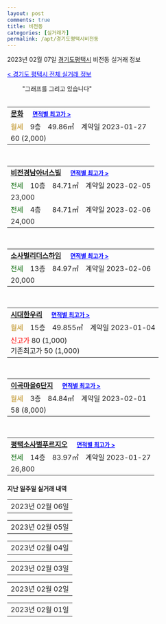 ```yaml
---
layout: post
comments: true
title: 비전동
categories: [실거래가]
permalink: /apt/경기도평택시비전동
---
```


2023년 02월 07일 <a href="/apt/경기도평택시">경기도평택시</a> 비전동 실거래 정보

<a style="color: blue;" href="/apt/경기도평택시">< 경기도 평택시 전체 실거래 정보</a>

<script type="text/javascript">
  google.charts.load('current', {'packages':['corechart']});
  google.charts.setOnLoadCallback(drawChart);

  function drawChart() {
    var data = google.visualization.arrayToDataTable([['거래일', '매매', '전월세', '전매'], ['21-01', 3, 1, 0], ['21-02', 0, 1, 0], ['21-03', 13, 5, 0], ['21-04', 0, 1, 0], ['21-05', 0, 2, 0], ['21-06', 0, 1, 0], ['21-07', 0, 12, 0], ['21-08', 31, 43, 0], ['21-09', 4, 7, 0], ['21-10', 0, 2, 0], ['21-11', 3, 1, 0], ['21-12', 0, 3, 0], ['22-01', 0, 21, 0], ['22-02', 49, 88, 0], ['22-03', 63, 130, 0], ['22-04', 98, 292, 0], ['22-05', 75, 149, 0], ['22-06', 39, 129, 0], ['22-07', 25, 127, 0], ['22-08', 27, 192, 0], ['22-09', 32, 294, 0], ['22-10', 44, 293, 0], ['22-11', 17, 123, 0], ['22-12', 18, 139, 0], ['23-01', 13, 166, 0], ['23-02', 3, 21, 0]]);

    var options = {
      title: '최근 1년간 유형별 거래량 추이',
      legend: { position: 'bottom' }
    };

    setTimeout(function() {
        var chart = new google.visualization.LineChart(document.getElementById('columnchart_material'));
        chart.draw(data, (options));
        document.getElementById('loading').style.display = 'none';
    }, 200);

  }
</script>


<div id="loading" style="z-index:20; display: block; margin-left: 35px">"그래프를 그리고 있습니다"</div>
<div id="columnchart_material" style="width: 95%; margin-left: -35px; display: block"></div>
<!--<div style="width: 95%; margin-left: -35px; display: block">
      <script async src="https://pagead2.googlesyndication.com/pagead/js/adsbygoogle.js?client=ca-pub-3485438051770037"
          crossorigin="anonymous"></script>
      <ins class="adsbygoogle"
          style="display:block"
          data-ad-format="fluid"
          data-ad-layout-key="-fb+5w+4e-db+86"
          data-ad-client="ca-pub-3485438051770037"
          data-ad-slot="1827090281"></ins>
      <script>
          (adsbygoogle = window.adsbygoogle || []).push({});
      </script>
</div>-->
<br>
<table>
  <tr>
    <td colspan="4" style="font-weight: bold;"><a href="/apt/경기도평택시비전동문화">문화</a> &nbsp;&nbsp;&nbsp; <a style="color: blue; font-size: smaller;" href="/apt/경기도평택시비전동문화">면적별 최고가 ></a></td>
  </tr>
    
  <tr>
    <td><a style="color: darkgoldenrod">월세</a></td>
    <td>9층</td>
    <td>49.86㎡</td>
    <td>계약일 2023-01-27</td>
  </tr>
  <tr>
    <td colspan="4">60 (2,000)</td>
  </tr>
    
</table>
<br>
<table>
  <tr>
    <td colspan="4" style="font-weight: bold;"><a href="/apt/경기도평택시비전동비전경남아너스빌">비전경남아너스빌</a> &nbsp;&nbsp;&nbsp; <a style="color: blue; font-size: smaller;" href="/apt/경기도평택시비전동비전경남아너스빌">면적별 최고가 ></a></td>
  </tr>
    
  <tr>
    <td><a style="color: darkgreen">전세</a></td>
    <td>10층</td>
    <td>84.71㎡</td>
    <td>계약일 2023-02-05</td>
  </tr>
  <tr>
    <td colspan="4">23,000</td>
  </tr>
    
  <tr>
    <td><a style="color: darkgreen">전세</a></td>
    <td>4층</td>
    <td>84.71㎡</td>
    <td>계약일 2023-02-06</td>
  </tr>
  <tr>
    <td colspan="4">24,000</td>
  </tr>
    
</table>
<br>
<table>
  <tr>
    <td colspan="4" style="font-weight: bold;"><a href="/apt/경기도평택시비전동소사벌리더스하임">소사벌리더스하임</a> &nbsp;&nbsp;&nbsp; <a style="color: blue; font-size: smaller;" href="/apt/경기도평택시비전동소사벌리더스하임">면적별 최고가 ></a></td>
  </tr>
    
  <tr>
    <td><a style="color: darkgreen">전세</a></td>
    <td>13층</td>
    <td>84.97㎡</td>
    <td>계약일 2023-02-06</td>
  </tr>
  <tr>
    <td colspan="4">20,000</td>
  </tr>
    
</table>
<br>
<table>
  <tr>
    <td colspan="4" style="font-weight: bold;"><a href="/apt/경기도평택시비전동시대한우리">시대한우리</a> &nbsp;&nbsp;&nbsp; <a style="color: blue; font-size: smaller;" href="/apt/경기도평택시비전동시대한우리">면적별 최고가 ></a></td>
  </tr>
    
  <tr>
    <td><a style="color: darkgoldenrod">월세</a></td>
    <td>15층</td>
    <td>49.855㎡</td>
    <td>계약일 2023-01-04</td>
  </tr>
  <tr>
    <td colspan="4"><a style="color: red;">신고가 </a>80 (1,000)<br>기존최고가 50 (1,000)</td>
  </tr>
    
</table>
<br>
<table>
  <tr>
    <td colspan="4" style="font-weight: bold;"><a href="/apt/경기도평택시비전동이곡마을6단지">이곡마을6단지</a> &nbsp;&nbsp;&nbsp; <a style="color: blue; font-size: smaller;" href="/apt/경기도평택시비전동이곡마을6단지">면적별 최고가 ></a></td>
  </tr>
    
  <tr>
    <td><a style="color: darkgoldenrod">월세</a></td>
    <td>3층</td>
    <td>84.84㎡</td>
    <td>계약일 2023-02-01</td>
  </tr>
  <tr>
    <td colspan="4">58 (8,000)</td>
  </tr>
    
</table>
<br>
<table>
  <tr>
    <td colspan="4" style="font-weight: bold;"><a href="/apt/경기도평택시비전동평택소사벌푸르지오">평택소사벌푸르지오</a> &nbsp;&nbsp;&nbsp; <a style="color: blue; font-size: smaller;" href="/apt/경기도평택시비전동평택소사벌푸르지오">면적별 최고가 ></a></td>
  </tr>
    
  <tr>
    <td><a style="color: darkgreen">전세</a></td>
    <td>14층</td>
    <td>83.97㎡</td>
    <td>계약일 2023-01-27</td>
  </tr>
  <tr>
    <td colspan="4">26,800</td>
  </tr>
    
</table>
    
<div style="margin-top: 20px; margin-bottom: 13px"><b>지난 일주일 실거래 내역</b></div>

  <table style="width: 100%; margin-bottom: 1px">
      <tr class="header">
        <td>2023년 02월 06일</td>
      </tr>
      <tr class="child" style="display: none">
        <td>
            
        <table>
          <tr>
            <td colspan="4" style="font-weight: bold;"><a href="https://search.naver.com/search.naver?query=엘에이치배꽃마을4단지">엘에이치배꽃마을4단지</a> &nbsp;&nbsp;&nbsp; <a style="color: blue; font-size: smaller;" href="/apt/경기도평택시비전동엘에이치배꽃마을4단지">면적별 최고가 ></a></td>            
          </tr>

          <tr>
            <td><a style="color: darkgoldenrod">월세</a></td>
            <td>14층</td>
            <td>26.89㎡</td>
            <td>계약일 2023-02-04</td>
          </tr>
          <tr>
            <td colspan="4">7 (2,825)</td>
          </tr>
    
        </table>
    
        </td>
      </tr>
  </table>
    
  <table style="width: 100%; margin-bottom: 1px">
      <tr class="header">
        <td>2023년 02월 05일</td>
      </tr>
      <tr class="child" style="display: none">
        <td>
            
        <table>
          <tr>
            <td colspan="4" style="font-weight: bold;"><a href="https://search.naver.com/search.naver?query=평택소사벌휴먼시아2단지">평택소사벌휴먼시아2단지</a> &nbsp;&nbsp;&nbsp; <a style="color: blue; font-size: smaller;" href="/apt/경기도평택시비전동평택소사벌휴먼시아2단지">면적별 최고가 ></a></td>            
          </tr>

          <tr>
            <td><a style="color: darkgoldenrod">월세</a></td>
            <td>6층</td>
            <td>46.61㎡</td>
            <td>계약일 2023-02-03</td>
          </tr>
          <tr>
            <td colspan="4">23 (3,925)</td>
          </tr>
    
          <tr>
            <td><a style="color: darkgoldenrod">월세</a></td>
            <td>1층</td>
            <td>46.49㎡</td>
            <td>계약일 2023-02-04</td>
          </tr>
          <tr>
            <td colspan="4">23 (3,925)</td>
          </tr>
    
        </table>
    
        </td>
      </tr>
  </table>
    
  <table style="width: 100%; margin-bottom: 1px">
      <tr class="header">
        <td>2023년 02월 04일</td>
      </tr>
      <tr class="child" style="display: none">
        <td>
            
        <table>
          <tr>
            <td colspan="4" style="font-weight: bold;"><a href="https://search.naver.com/search.naver?query=비전경남아너스빌">비전경남아너스빌</a> &nbsp;&nbsp;&nbsp; <a style="color: blue; font-size: smaller;" href="/apt/경기도평택시비전동비전경남아너스빌">면적별 최고가 ></a></td>            
          </tr>

          <tr>
            <td><a style="color: blue">매매</a></td>
            <td>11층</td>
            <td>84.986㎡</td>
            <td>계약일 2023-02-03</td>
          </tr>
          <tr>
            <td colspan="4">26,200 (직거래)</td>
          </tr>
    
        </table>
        <table style="margin-top: 5px">
          <tr>
            <td colspan="4" style="font-weight: bold;"><a href="https://search.naver.com/search.naver?query=평택">평택</a> &nbsp;&nbsp;&nbsp; <a style="color: blue; font-size: smaller;" href="/apt/경기도평택시비전동평택">면적별 최고가 ></a></td>            
          </tr>
    
          <tr>
            <td><a style="color: blue">매매</a></td>
            <td>5층</td>
            <td>63.17㎡</td>
            <td>계약일 2023-02-03</td>
          </tr>
          <tr>
            <td colspan="4">11,500 (중개거래)</td>
          </tr>
    
        </table>
        <table style="margin-top: 5px">
          <tr>
            <td colspan="4" style="font-weight: bold;"><a href="https://search.naver.com/search.naver?query=동성한아름">동성한아름</a> &nbsp;&nbsp;&nbsp; <a style="color: blue; font-size: smaller;" href="/apt/경기도평택시비전동동성한아름">면적별 최고가 ></a></td>            
          </tr>
    
          <tr>
            <td><a style="color: darkgreen">전세</a></td>
            <td>12층</td>
            <td>72.48㎡</td>
            <td>계약일 2023-01-24</td>
          </tr>
          <tr>
            <td colspan="4">14,000</td>
          </tr>
    
        </table>
        <table style="margin-top: 5px">
          <tr>
            <td colspan="4" style="font-weight: bold;"><a href="https://search.naver.com/search.naver?query=문화">문화</a> &nbsp;&nbsp;&nbsp; <a style="color: blue; font-size: smaller;" href="/apt/경기도평택시비전동문화">면적별 최고가 ></a></td>            
          </tr>
    
          <tr>
            <td><a style="color: darkgreen">전세</a></td>
            <td>8층</td>
            <td>49.86㎡</td>
            <td>계약일 2023-01-28</td>
          </tr>
          <tr>
            <td colspan="4">15,800</td>
          </tr>
    
        </table>
        <table style="margin-top: 5px">
          <tr>
            <td colspan="4" style="font-weight: bold;"><a href="https://search.naver.com/search.naver?query=비전현대">비전현대</a> &nbsp;&nbsp;&nbsp; <a style="color: blue; font-size: smaller;" href="/apt/경기도평택시비전동비전현대">면적별 최고가 ></a></td>            
          </tr>
    
          <tr>
            <td><a style="color: darkgreen">전세</a></td>
            <td>12층</td>
            <td>44.87㎡</td>
            <td>계약일 2023-01-18</td>
          </tr>
          <tr>
            <td colspan="4">12,000</td>
          </tr>
    
        </table>
        <table style="margin-top: 5px">
          <tr>
            <td colspan="4" style="font-weight: bold;"><a href="https://search.naver.com/search.naver?query=소사벌리더스하임">소사벌리더스하임</a> &nbsp;&nbsp;&nbsp; <a style="color: blue; font-size: smaller;" href="/apt/경기도평택시비전동소사벌리더스하임">면적별 최고가 ></a></td>            
          </tr>
    
          <tr>
            <td><a style="color: darkgreen">전세</a></td>
            <td>20층</td>
            <td>84.97㎡</td>
            <td>계약일 2023-01-28</td>
          </tr>
          <tr>
            <td colspan="4">20,000</td>
          </tr>
    
        </table>
        <table style="margin-top: 5px">
          <tr>
            <td colspan="4" style="font-weight: bold;"><a href="https://search.naver.com/search.naver?query=엘에이치배꽃마을4단지">엘에이치배꽃마을4단지</a> &nbsp;&nbsp;&nbsp; <a style="color: blue; font-size: smaller;" href="/apt/경기도평택시비전동엘에이치배꽃마을4단지">면적별 최고가 ></a></td>            
          </tr>
    
          <tr>
            <td><a style="color: darkgoldenrod">월세</a></td>
            <td>1층</td>
            <td>36.72㎡</td>
            <td>계약일 2023-02-03</td>
          </tr>
          <tr>
            <td colspan="4">22 (1,803)</td>
          </tr>
    
        </table>
        <table style="margin-top: 5px">
          <tr>
            <td colspan="4" style="font-weight: bold;"><a href="https://search.naver.com/search.naver?query=엘에이치이곡마을3단지">엘에이치이곡마을3단지</a> &nbsp;&nbsp;&nbsp; <a style="color: blue; font-size: smaller;" href="/apt/경기도평택시비전동엘에이치이곡마을3단지">면적별 최고가 ></a></td>            
          </tr>
    
          <tr>
            <td><a style="color: darkgoldenrod">월세</a></td>
            <td>7층</td>
            <td>26.12㎡</td>
            <td>계약일 2023-02-03</td>
          </tr>
          <tr>
            <td colspan="4">7 (2,765)</td>
          </tr>
    
        </table>
        <table style="margin-top: 5px">
          <tr>
            <td colspan="4" style="font-weight: bold;"><a href="https://search.naver.com/search.naver?query=태산">태산</a> &nbsp;&nbsp;&nbsp; <a style="color: blue; font-size: smaller;" href="/apt/경기도평택시비전동태산">면적별 최고가 ></a></td>            
          </tr>
    
          <tr>
            <td><a style="color: darkgreen">전세</a></td>
            <td>13층</td>
            <td>59.91㎡</td>
            <td>계약일 2023-01-31</td>
          </tr>
          <tr>
            <td colspan="4">13,120</td>
          </tr>
    
        </table>
        <table style="margin-top: 5px">
          <tr>
            <td colspan="4" style="font-weight: bold;"><a href="https://search.naver.com/search.naver?query=평택소사벌푸르지오">평택소사벌푸르지오</a> &nbsp;&nbsp;&nbsp; <a style="color: blue; font-size: smaller;" href="/apt/경기도평택시비전동평택소사벌푸르지오">면적별 최고가 ></a></td>            
          </tr>
    
          <tr>
            <td><a style="color: darkgreen">전세</a></td>
            <td>8층</td>
            <td>83.97㎡</td>
            <td>계약일 2023-01-12</td>
          </tr>
          <tr>
            <td colspan="4">21,000</td>
          </tr>
    
        </table>
        <table style="margin-top: 5px">
          <tr>
            <td colspan="4" style="font-weight: bold;"><a href="https://search.naver.com/search.naver?query=평택소사벌휴먼시아1단지">평택소사벌휴먼시아1단지</a> &nbsp;&nbsp;&nbsp; <a style="color: blue; font-size: smaller;" href="/apt/경기도평택시비전동평택소사벌휴먼시아1단지">면적별 최고가 ></a></td>            
          </tr>
    
          <tr>
            <td><a style="color: darkgoldenrod">월세</a></td>
            <td>4층</td>
            <td>36.55㎡</td>
            <td>계약일 2023-02-03</td>
          </tr>
          <tr>
            <td colspan="4">9 (4,265)</td>
          </tr>
    
          <tr>
            <td><a style="color: darkgoldenrod">월세</a></td>
            <td>2층</td>
            <td>36.55㎡</td>
            <td>계약일 2023-02-03</td>
          </tr>
          <tr>
            <td colspan="4">12 (3,565)</td>
          </tr>
    
          <tr>
            <td><a style="color: darkgoldenrod">월세</a></td>
            <td>3층</td>
            <td>36.63㎡</td>
            <td>계약일 2023-02-03</td>
          </tr>
          <tr>
            <td colspan="4">12 (3,165)</td>
          </tr>
    
          <tr>
            <td><a style="color: darkgoldenrod">월세</a></td>
            <td>4층</td>
            <td>36.55㎡</td>
            <td>계약일 2023-02-03</td>
          </tr>
          <tr>
            <td colspan="4">10 (4,065)</td>
          </tr>
    
        </table>
    
        </td>
      </tr>
  </table>
    
  <table style="width: 100%; margin-bottom: 1px">
      <tr class="header">
        <td>2023년 02월 03일</td>
      </tr>
      <tr class="child" style="display: none">
        <td>
            
        <table>
          <tr>
            <td colspan="4" style="font-weight: bold;"><a href="https://search.naver.com/search.naver?query=소사벌리더스하임">소사벌리더스하임</a> &nbsp;&nbsp;&nbsp; <a style="color: blue; font-size: smaller;" href="/apt/경기도평택시비전동소사벌리더스하임">면적별 최고가 ></a></td>            
          </tr>

          <tr>
            <td><a style="color: blue">매매</a></td>
            <td>17층</td>
            <td>84.97㎡</td>
            <td>계약일 2023-02-01</td>
          </tr>
          <tr>
            <td colspan="4">35,000 (중개거래)</td>
          </tr>
    
        </table>
        <table style="margin-top: 5px">
          <tr>
            <td colspan="4" style="font-weight: bold;"><a href="https://search.naver.com/search.naver?query=평택센트럴해링턴플레이스">평택센트럴해링턴플레이스</a> &nbsp;&nbsp;&nbsp; <a style="color: blue; font-size: smaller;" href="/apt/경기도평택시비전동평택센트럴해링턴플레이스">면적별 최고가 ></a></td>            
          </tr>
    
          <tr>
            <td><a style="color: blue">매매</a></td>
            <td>15층</td>
            <td>84.9861㎡</td>
            <td>계약일 2023-01-28</td>
          </tr>
          <tr>
            <td colspan="4">35,000 (중개거래)</td>
          </tr>
    
        </table>
        <table style="margin-top: 5px">
          <tr>
            <td colspan="4" style="font-weight: bold;"><a href="https://search.naver.com/search.naver?query=평택소사벌푸르지오">평택소사벌푸르지오</a> &nbsp;&nbsp;&nbsp; <a style="color: blue; font-size: smaller;" href="/apt/경기도평택시비전동평택소사벌푸르지오">면적별 최고가 ></a></td>            
          </tr>
    
          <tr>
            <td><a style="color: blue">매매</a></td>
            <td>18층</td>
            <td>83.68㎡</td>
            <td>계약일 2023-01-20</td>
          </tr>
          <tr>
            <td colspan="4">40,000 (중개거래)</td>
          </tr>
    
        </table>
        <table style="margin-top: 5px">
          <tr>
            <td colspan="4" style="font-weight: bold;"><a href="https://search.naver.com/search.naver?query=뜨레휴이곡마을7단지">뜨레휴이곡마을7단지</a> &nbsp;&nbsp;&nbsp; <a style="color: blue; font-size: smaller;" href="/apt/경기도평택시비전동뜨레휴이곡마을7단지">면적별 최고가 ></a></td>            
          </tr>
    
          <tr>
            <td><a style="color: darkgoldenrod">월세</a></td>
            <td>4층</td>
            <td>74.85㎡</td>
            <td>계약일 2023-02-01</td>
          </tr>
          <tr>
            <td colspan="4">24 (15,000)</td>
          </tr>
    
        </table>
        <table style="margin-top: 5px">
          <tr>
            <td colspan="4" style="font-weight: bold;"><a href="https://search.naver.com/search.naver?query=문화">문화</a> &nbsp;&nbsp;&nbsp; <a style="color: blue; font-size: smaller;" href="/apt/경기도평택시비전동문화">면적별 최고가 ></a></td>            
          </tr>
    
          <tr>
            <td><a style="color: darkgoldenrod">월세</a></td>
            <td>7층</td>
            <td>49.86㎡</td>
            <td>계약일 2023-01-10</td>
          </tr>
          <tr>
            <td colspan="4">60 (1,000)</td>
          </tr>
    
        </table>
        <table style="margin-top: 5px">
          <tr>
            <td colspan="4" style="font-weight: bold;"><a href="https://search.naver.com/search.naver?query=벽산">벽산</a> &nbsp;&nbsp;&nbsp; <a style="color: blue; font-size: smaller;" href="/apt/경기도평택시비전동벽산">면적별 최고가 ></a></td>            
          </tr>
    
          <tr>
            <td><a style="color: darkgreen">전세</a></td>
            <td>6층</td>
            <td>59.965㎡</td>
            <td>계약일 2023-02-02</td>
          </tr>
          <tr>
            <td colspan="4">16,500</td>
          </tr>
    
        </table>
        <table style="margin-top: 5px">
          <tr>
            <td colspan="4" style="font-weight: bold;"><a href="https://search.naver.com/search.naver?query=소사벌리더스하임">소사벌리더스하임</a> &nbsp;&nbsp;&nbsp; <a style="color: blue; font-size: smaller;" href="/apt/경기도평택시비전동소사벌리더스하임">면적별 최고가 ></a></td>            
          </tr>
    
          <tr>
            <td><a style="color: darkgreen">전세</a></td>
            <td>6층</td>
            <td>84.97㎡</td>
            <td>계약일 2023-01-20</td>
          </tr>
          <tr>
            <td colspan="4">28,000</td>
          </tr>
    
        </table>
        <table style="margin-top: 5px">
          <tr>
            <td colspan="4" style="font-weight: bold;"><a href="https://search.naver.com/search.naver?query=시대한우리">시대한우리</a> &nbsp;&nbsp;&nbsp; <a style="color: blue; font-size: smaller;" href="/apt/경기도평택시비전동시대한우리">면적별 최고가 ></a></td>            
          </tr>
    
          <tr>
            <td><a style="color: darkgoldenrod">월세</a></td>
            <td>8층</td>
            <td>49.585㎡</td>
            <td>계약일 2023-01-27</td>
          </tr>
          <tr>
            <td colspan="4">65 (500)</td>
          </tr>
    
        </table>
        <table style="margin-top: 5px">
          <tr>
            <td colspan="4" style="font-weight: bold;"><a href="https://search.naver.com/search.naver?query=엘에이치배꽃마을4단지">엘에이치배꽃마을4단지</a> &nbsp;&nbsp;&nbsp; <a style="color: blue; font-size: smaller;" href="/apt/경기도평택시비전동엘에이치배꽃마을4단지">면적별 최고가 ></a></td>            
          </tr>
    
          <tr>
            <td><a style="color: darkgoldenrod">월세</a></td>
            <td>7층</td>
            <td>26.89㎡</td>
            <td>계약일 2023-02-02</td>
          </tr>
          <tr>
            <td colspan="4">15 (1,351)</td>
          </tr>
    
          <tr>
            <td><a style="color: darkgoldenrod">월세</a></td>
            <td>18층</td>
            <td>26.89㎡</td>
            <td>계약일 2023-02-02</td>
          </tr>
          <tr>
            <td colspan="4">15 (1,351)</td>
          </tr>
    
        </table>
        <table style="margin-top: 5px">
          <tr>
            <td colspan="4" style="font-weight: bold;"><a href="https://search.naver.com/search.naver?query=이곡마을6단지">이곡마을6단지</a> &nbsp;&nbsp;&nbsp; <a style="color: blue; font-size: smaller;" href="/apt/경기도평택시비전동이곡마을6단지">면적별 최고가 ></a></td>            
          </tr>
    
          <tr>
            <td><a style="color: darkgoldenrod">월세</a></td>
            <td>16층</td>
            <td>84.84㎡</td>
            <td>계약일 2023-02-02</td>
          </tr>
          <tr>
            <td colspan="4">53 (8,000)</td>
          </tr>
    
        </table>
        <table style="margin-top: 5px">
          <tr>
            <td colspan="4" style="font-weight: bold;"><a href="https://search.naver.com/search.naver?query=평택소사벌휴먼시아1단지">평택소사벌휴먼시아1단지</a> &nbsp;&nbsp;&nbsp; <a style="color: blue; font-size: smaller;" href="/apt/경기도평택시비전동평택소사벌휴먼시아1단지">면적별 최고가 ></a></td>            
          </tr>
    
          <tr>
            <td><a style="color: darkgoldenrod">월세</a></td>
            <td>5층</td>
            <td>36.55㎡</td>
            <td>계약일 2023-02-02</td>
          </tr>
          <tr>
            <td colspan="4">21 (1,921)</td>
          </tr>
    
        </table>
        <table style="margin-top: 5px">
          <tr>
            <td colspan="4" style="font-weight: bold;"><a href="https://search.naver.com/search.naver?query=평택소사벌휴먼시아2단지">평택소사벌휴먼시아2단지</a> &nbsp;&nbsp;&nbsp; <a style="color: blue; font-size: smaller;" href="/apt/경기도평택시비전동평택소사벌휴먼시아2단지">면적별 최고가 ></a></td>            
          </tr>
    
          <tr>
            <td><a style="color: darkgoldenrod">월세</a></td>
            <td>8층</td>
            <td>51.75㎡</td>
            <td>계약일 2023-02-01</td>
          </tr>
          <tr>
            <td colspan="4">28 (4,575)</td>
          </tr>
    
          <tr>
            <td><a style="color: darkgoldenrod">월세</a></td>
            <td>2층</td>
            <td>46.49㎡</td>
            <td>계약일 2023-02-02</td>
          </tr>
          <tr>
            <td colspan="4">24 (4,042)</td>
          </tr>
    
          <tr>
            <td><a style="color: darkgoldenrod">월세</a></td>
            <td>16층</td>
            <td>36.64㎡</td>
            <td>계약일 2023-02-02</td>
          </tr>
          <tr>
            <td colspan="4">21 (1,921)</td>
          </tr>
    
          <tr>
            <td><a style="color: darkgoldenrod">월세</a></td>
            <td>4층</td>
            <td>26.12㎡</td>
            <td>계약일 2023-02-02</td>
          </tr>
          <tr>
            <td colspan="4">15 (1,362)</td>
          </tr>
    
        </table>
    
        </td>
      </tr>
  </table>
    
  <table style="width: 100%; margin-bottom: 1px">
      <tr class="header">
        <td>2023년 02월 02일</td>
      </tr>
      <tr class="child" style="display: none">
        <td>
            
        <table>
          <tr>
            <td colspan="4" style="font-weight: bold;"><a href="https://search.naver.com/search.naver?query=명진비전파크">명진비전파크</a> &nbsp;&nbsp;&nbsp; <a style="color: blue; font-size: smaller;" href="/apt/경기도평택시비전동명진비전파크">면적별 최고가 ></a></td>            
          </tr>

          <tr>
            <td><a style="color: darkgreen">전세</a></td>
            <td>3층</td>
            <td>73.5874㎡</td>
            <td>계약일 2023-01-31</td>
          </tr>
          <tr>
            <td colspan="4">18,000</td>
          </tr>
    
        </table>
        <table style="margin-top: 5px">
          <tr>
            <td colspan="4" style="font-weight: bold;"><a href="https://search.naver.com/search.naver?query=시대한우리">시대한우리</a> &nbsp;&nbsp;&nbsp; <a style="color: blue; font-size: smaller;" href="/apt/경기도평택시비전동시대한우리">면적별 최고가 ></a></td>            
          </tr>
    
          <tr>
            <td><a style="color: darkgreen">전세</a></td>
            <td>14층</td>
            <td>49.855㎡</td>
            <td>계약일 2023-02-01</td>
          </tr>
          <tr>
            <td colspan="4"><a style="color: red;">신고가 </a>15,000<br>기존최고가 14,000</td>
          </tr>
    
        </table>
        <table style="margin-top: 5px">
          <tr>
            <td colspan="4" style="font-weight: bold;"><a href="https://search.naver.com/search.naver?query=신명나리">신명나리</a> &nbsp;&nbsp;&nbsp; <a style="color: blue; font-size: smaller;" href="/apt/경기도평택시비전동신명나리">면적별 최고가 ></a></td>            
          </tr>
    
          <tr>
            <td><a style="color: darkgreen">전세</a></td>
            <td>12층</td>
            <td>59.97㎡</td>
            <td>계약일 2023-02-01</td>
          </tr>
          <tr>
            <td colspan="4">17,500</td>
          </tr>
    
        </table>
        <table style="margin-top: 5px">
          <tr>
            <td colspan="4" style="font-weight: bold;"><a href="https://search.naver.com/search.naver?query=엘에이치배꽃마을4단지">엘에이치배꽃마을4단지</a> &nbsp;&nbsp;&nbsp; <a style="color: blue; font-size: smaller;" href="/apt/경기도평택시비전동엘에이치배꽃마을4단지">면적별 최고가 ></a></td>            
          </tr>
    
          <tr>
            <td><a style="color: darkgoldenrod">월세</a></td>
            <td>7층</td>
            <td>26.89㎡</td>
            <td>계약일 2023-02-01</td>
          </tr>
          <tr>
            <td colspan="4">15 (1,351)</td>
          </tr>
    
        </table>
        <table style="margin-top: 5px">
          <tr>
            <td colspan="4" style="font-weight: bold;"><a href="https://search.naver.com/search.naver?query=우미린센트럴파크">우미린센트럴파크</a> &nbsp;&nbsp;&nbsp; <a style="color: blue; font-size: smaller;" href="/apt/경기도평택시비전동우미린센트럴파크">면적별 최고가 ></a></td>            
          </tr>
    
          <tr>
            <td><a style="color: darkgreen">전세</a></td>
            <td>1층</td>
            <td>84.9802㎡</td>
            <td>계약일 2023-01-28</td>
          </tr>
          <tr>
            <td colspan="4">32,000</td>
          </tr>
    
        </table>
        <table style="margin-top: 5px">
          <tr>
            <td colspan="4" style="font-weight: bold;"><a href="https://search.naver.com/search.naver?query=평택소사벌휴먼시아2단지">평택소사벌휴먼시아2단지</a> &nbsp;&nbsp;&nbsp; <a style="color: blue; font-size: smaller;" href="/apt/경기도평택시비전동평택소사벌휴먼시아2단지">면적별 최고가 ></a></td>            
          </tr>
    
          <tr>
            <td><a style="color: darkgoldenrod">월세</a></td>
            <td>1층</td>
            <td>26.12㎡</td>
            <td>계약일 2023-01-31</td>
          </tr>
          <tr>
            <td colspan="4">15 (1,362)</td>
          </tr>
    
        </table>
    
        </td>
      </tr>
  </table>
    
  <table style="width: 100%; margin-bottom: 1px">
      <tr class="header">
        <td>2023년 02월 01일</td>
      </tr>
      <tr class="child" style="display: none">
        <td>
            
        <table>
          <tr>
            <td colspan="4" style="font-weight: bold;"><a href="https://search.naver.com/search.naver?query=엘에이치배꽃마을4단지">엘에이치배꽃마을4단지</a> &nbsp;&nbsp;&nbsp; <a style="color: blue; font-size: smaller;" href="/apt/경기도평택시비전동엘에이치배꽃마을4단지">면적별 최고가 ></a></td>            
          </tr>

          <tr>
            <td><a style="color: darkgoldenrod">월세</a></td>
            <td>8층</td>
            <td>51.76㎡</td>
            <td>계약일 2023-01-31</td>
          </tr>
          <tr>
            <td colspan="4">27 (4,406)</td>
          </tr>
    
        </table>
        <table style="margin-top: 5px">
          <tr>
            <td colspan="4" style="font-weight: bold;"><a href="https://search.naver.com/search.naver?query=엘에이치이곡마을3단지">엘에이치이곡마을3단지</a> &nbsp;&nbsp;&nbsp; <a style="color: blue; font-size: smaller;" href="/apt/경기도평택시비전동엘에이치이곡마을3단지">면적별 최고가 ></a></td>            
          </tr>
    
          <tr>
            <td><a style="color: darkgoldenrod">월세</a></td>
            <td>4층</td>
            <td>36.63㎡</td>
            <td>계약일 2023-01-31</td>
          </tr>
          <tr>
            <td colspan="4">24 (616)</td>
          </tr>
    
          <tr>
            <td><a style="color: darkgoldenrod">월세</a></td>
            <td>6층</td>
            <td>36.64㎡</td>
            <td>계약일 2023-01-31</td>
          </tr>
          <tr>
            <td colspan="4">22 (1,816)</td>
          </tr>
    
          <tr>
            <td><a style="color: darkgoldenrod">월세</a></td>
            <td>7층</td>
            <td>36.55㎡</td>
            <td>계약일 2023-01-31</td>
          </tr>
          <tr>
            <td colspan="4">22 (1,816)</td>
          </tr>
    
        </table>
        <table style="margin-top: 5px">
          <tr>
            <td colspan="4" style="font-weight: bold;"><a href="https://search.naver.com/search.naver?query=태산">태산</a> &nbsp;&nbsp;&nbsp; <a style="color: blue; font-size: smaller;" href="/apt/경기도평택시비전동태산">면적별 최고가 ></a></td>            
          </tr>
    
          <tr>
            <td><a style="color: darkgoldenrod">월세</a></td>
            <td>12층</td>
            <td>59.91㎡</td>
            <td>계약일 2023-01-11</td>
          </tr>
          <tr>
            <td colspan="4">80 (2,000)</td>
          </tr>
    
        </table>
        <table style="margin-top: 5px">
          <tr>
            <td colspan="4" style="font-weight: bold;"><a href="https://search.naver.com/search.naver?query=평택소사벌푸르지오">평택소사벌푸르지오</a> &nbsp;&nbsp;&nbsp; <a style="color: blue; font-size: smaller;" href="/apt/경기도평택시비전동평택소사벌푸르지오">면적별 최고가 ></a></td>            
          </tr>
    
          <tr>
            <td><a style="color: darkgoldenrod">월세</a></td>
            <td>6층</td>
            <td>83.86㎡</td>
            <td>계약일 2023-01-14</td>
          </tr>
          <tr>
            <td colspan="4">105 (2,000)</td>
          </tr>
    
        </table>
        <table style="margin-top: 5px">
          <tr>
            <td colspan="4" style="font-weight: bold;"><a href="https://search.naver.com/search.naver?query=평택소사벌휴먼시아1단지">평택소사벌휴먼시아1단지</a> &nbsp;&nbsp;&nbsp; <a style="color: blue; font-size: smaller;" href="/apt/경기도평택시비전동평택소사벌휴먼시아1단지">면적별 최고가 ></a></td>            
          </tr>
    
          <tr>
            <td><a style="color: darkgoldenrod">월세</a></td>
            <td>16층</td>
            <td>51.55㎡</td>
            <td>계약일 2023-01-31</td>
          </tr>
          <tr>
            <td colspan="4">28 (4,575)</td>
          </tr>
    
          <tr>
            <td><a style="color: darkgoldenrod">월세</a></td>
            <td>5층</td>
            <td>51.75㎡</td>
            <td>계약일 2023-01-31</td>
          </tr>
          <tr>
            <td colspan="4">28 (4,575)</td>
          </tr>
    
          <tr>
            <td><a style="color: darkgoldenrod">월세</a></td>
            <td>6층</td>
            <td>46.61㎡</td>
            <td>계약일 2023-01-31</td>
          </tr>
          <tr>
            <td colspan="4">24 (4,042)</td>
          </tr>
    
        </table>
        <table style="margin-top: 5px">
          <tr>
            <td colspan="4" style="font-weight: bold;"><a href="https://search.naver.com/search.naver?query=평택소사벌휴먼시아2단지">평택소사벌휴먼시아2단지</a> &nbsp;&nbsp;&nbsp; <a style="color: blue; font-size: smaller;" href="/apt/경기도평택시비전동평택소사벌휴먼시아2단지">면적별 최고가 ></a></td>            
          </tr>
    
          <tr>
            <td><a style="color: darkgoldenrod">월세</a></td>
            <td>5층</td>
            <td>51.75㎡</td>
            <td>계약일 2023-01-31</td>
          </tr>
          <tr>
            <td colspan="4">28 (4,575)</td>
          </tr>
    
          <tr>
            <td><a style="color: darkgoldenrod">월세</a></td>
            <td>10층</td>
            <td>51.75㎡</td>
            <td>계약일 2023-01-31</td>
          </tr>
          <tr>
            <td colspan="4">28 (4,575)</td>
          </tr>
    
          <tr>
            <td><a style="color: darkgoldenrod">월세</a></td>
            <td>17층</td>
            <td>46.49㎡</td>
            <td>계약일 2023-01-31</td>
          </tr>
          <tr>
            <td colspan="4">24 (4,042)</td>
          </tr>
    
          <tr>
            <td><a style="color: darkgoldenrod">월세</a></td>
            <td>21층</td>
            <td>46.49㎡</td>
            <td>계약일 2023-01-31</td>
          </tr>
          <tr>
            <td colspan="4">24 (4,042)</td>
          </tr>
    
          <tr>
            <td><a style="color: darkgoldenrod">월세</a></td>
            <td>9층</td>
            <td>46.61㎡</td>
            <td>계약일 2023-01-31</td>
          </tr>
          <tr>
            <td colspan="4">24 (4,042)</td>
          </tr>
    
          <tr>
            <td><a style="color: darkgoldenrod">월세</a></td>
            <td>14층</td>
            <td>46.49㎡</td>
            <td>계약일 2023-01-31</td>
          </tr>
          <tr>
            <td colspan="4">24 (4,042)</td>
          </tr>
    
          <tr>
            <td><a style="color: darkgoldenrod">월세</a></td>
            <td>3층</td>
            <td>36.55㎡</td>
            <td>계약일 2023-01-31</td>
          </tr>
          <tr>
            <td colspan="4">21 (1,921)</td>
          </tr>
    
        </table>
    
        </td>
      </tr>
  </table>
    

